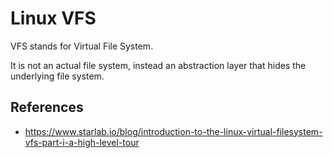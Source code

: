 # Linux VFS

VFS stands for Virtual File System.

It is not an actual file system, instead an abstraction layer that hides the underlying file system.

## References

- https://www.starlab.io/blog/introduction-to-the-linux-virtual-filesystem-vfs-part-i-a-high-level-tour
